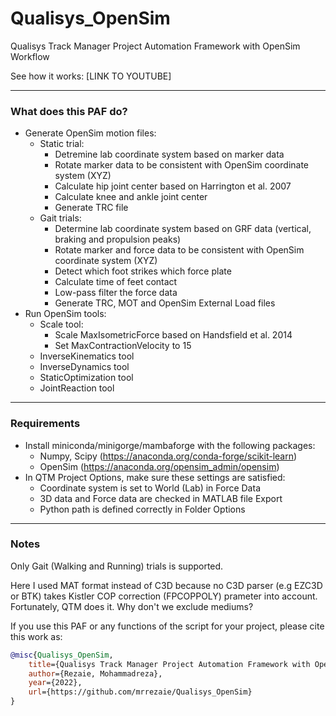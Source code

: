 # Qualisys_OpenSim
Qualisys Track Manager Project Automation Framework with OpenSim Workflow

See how it works: [LINK TO YOUTUBE]

----
### What does this PAF do?
- Generate OpenSim motion files:
    - Static trial:
        - Detremine lab coordinate system based on marker data
        - Rotate marker data to be consistent with OpenSim coordinate system (XYZ)
        - Calculate hip joint center based on Harrington et al. 2007
        - Calculate knee and ankle joint center
        - Generate TRC file
    - Gait trials:
        - Determine lab coordinate system based on GRF data (vertical, braking and propulsion peaks)
        - Rotate marker and force data to be consistent with OpenSim coordinate system (XYZ)
        - Detect which foot strikes which force plate
        - Calculate time of feet contact
        - Low-pass filter the force data
        - Generate TRC, MOT and OpenSim External Load files
- Run OpenSim tools:
    - Scale tool:
        - Scale MaxIsometricForce based on Handsfield et al. 2014
        - Set MaxContractionVelocity to 15
    - InverseKinematics tool
    - InverseDynamics tool
    - StaticOptimization tool
    - JointReaction tool

---
### Requirements
- Install miniconda/minigorge/mambaforge with the following packages:
    - Numpy, Scipy (https://anaconda.org/conda-forge/scikit-learn)
    - OpenSim (https://anaconda.org/opensim_admin/opensim)
- In QTM Project Options, make sure these settings are satisfied:
    - Coordinate system is set to World (Lab) in Force Data
    - 3D data and Force data are checked in MATLAB file Export
    - Python path is defined correctly in Folder Options

---
### Notes

Only Gait (Walking and Running) trials is supported.

Here I used MAT format instead of C3D because no C3D parser (e.g EZC3D or BTK) takes Kistler COP correction (FPCOPPOLY) prameter into account. Fortunately, QTM does it. Why don't we exclude mediums?  

If you use this PAF or any functions of the script for your project, please cite this work as:

```bibtex
@misc{Qualisys_OpenSim,
    title={Qualisys Track Manager Project Automation Framework with OpenSim Workflow},
    author={Rezaie, Mohammadreza},
    year={2022},
    url={https://github.com/mrrezaie/Qualisys_OpenSim}
}
```

